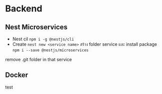 # Backend

## Nest Microservices
- Nest cil
`npm i -g @nestjs/cli`
- Create
`nest new <service name>` สร้าง folder service และ install package `npm i --save @nestjs/microservices`

remove .git folder in that service
## Docker 
test
